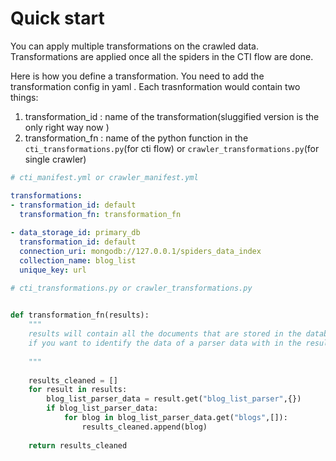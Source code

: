 # Quick start



You can apply multiple transformations on the crawled data. Transformations are applied once 
all the spiders in the CTI flow are done.

Here is how you define a transformation. You need to add the transformation config in yaml . Each 
trasnformation would contain two things:

1. transformation_id : name of the transformation(sluggified version is the only right way now )
2. transformation_fn : name of the python function in the `cti_transformations.py`(for cti flow) or
 `crawler_transformations.py`(for single crawler)


```yaml
# cti_manifest.yml or crawler_manifest.yml

transformations:
- transformation_id: default
  transformation_fn: transformation_fn
  
- data_storage_id: primary_db
  transformation_id: default
  connection_uri: mongodb://127.0.0.1/spiders_data_index
  collection_name: blog_list
  unique_key: url
```

```python
# cti_transformations.py or crawler_transformations.py

  
def transformation_fn(results):
    """
    results will contain all the documents that are stored in the database during a given cti/crawler job.
    if you want to identify the data of a parser data with in the results. You can use the example below.
    
    """
        
    results_cleaned = []
    for result in results:
        blog_list_parser_data = result.get("blog_list_parser",{})
        if blog_list_parser_data:
            for blog in blog_list_parser_data.get("blogs",[]):
                results_cleaned.append(blog)
                
    return results_cleaned



```